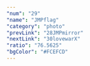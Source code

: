 ```yaml
---
"num": "29"
"name": "JMPflag"
"category": "photo"
"prevLink": "28JMPmirror"
"nextLink": "30lovewarX"
"ratio": "76.5625"
"bgColor": "#FCEFCD"
---
```

